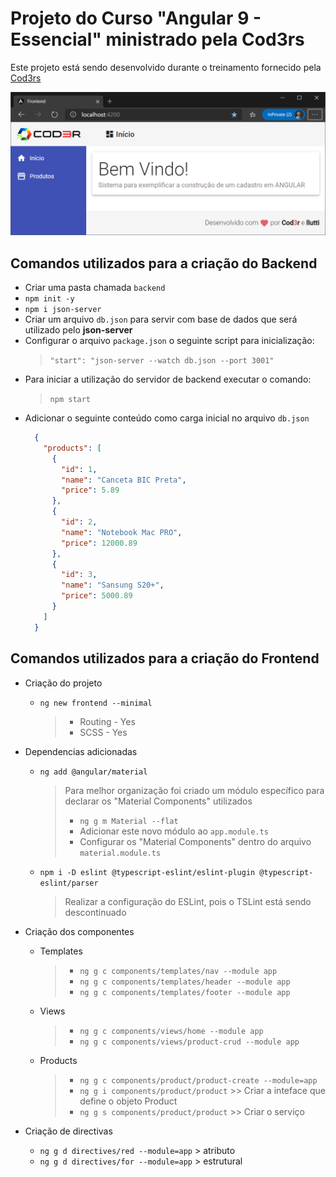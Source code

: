 # Projeto do Curso "Angular 9 - Essencial" ministrado pela Cod3rs

  Este projeto está sendo desenvolvido durante o treinamento fornecido pela [Cod3rs](https://www.cod3r.com.br/)

  ![Print da tela do aplicativo](https://github.com/llutti/Angular9CrudProdutos/blob/master/screenshots/frontend-2020-05-08%2008_57_54.png)

## Comandos utilizados para a criação do Backend
  - Criar uma pasta chamada `backend`
  - `npm init -y`
  - `npm i json-server`
  - Criar um arquivo `db.json` para servir com base de dados que será utilizado pelo **json-server**
  - Configurar o arquivo `package.json` o seguinte script para inicialização:
    > `"start": "json-server --watch db.json --port 3001"`
  - Para iniciar a utilização do servidor de backend executar o comando:
    > `npm start`
  - Adicionar o seguinte conteúdo como carga inicial no arquivo `db.json`
    ``` json
      {
        "products": [
          {
            "id": 1,
            "name": "Canceta BIC Preta",
            "price": 5.89
          },
          {
            "id": 2,
            "name": "Notebook Mac PRO",
            "price": 12000.89
          },
          {
            "id": 3,
            "name": "Sansung S20+",
            "price": 5000.89
          }
        ]
      }
    ```

## Comandos utilizados para a criação do Frontend

  - Criação do projeto
    - `ng new frontend --minimal`
      > - Routing - Yes
      > - SCSS - Yes

  - Dependencias adicionadas
    - `ng add @angular/material`
      > Para melhor organização foi criado um módulo específico para declarar os "Material Components" utilizados
      > - `ng g m Material --flat`
      > - Adicionar este novo módulo ao `app.module.ts`
      > - Configurar os "Material Components" dentro do arquivo `material.module.ts`

    - `npm i -D eslint @typescript-eslint/eslint-plugin @typescript-eslint/parser`
      > Realizar a configuração do ESLint, pois o TSLint está sendo descontinuado

  - Criação dos componentes
    - Templates
      > - `ng g c components/templates/nav --module app`
      > - `ng g c components/templates/header --module app`
      > - `ng g c components/templates/footer --module app`

    - Views
      > - `ng g c components/views/home --module app`
      > - `ng g c components/views/product-crud --module app`

    - Products
      > - `ng g c components/product/product-create --module=app`
      > - `ng g i components/product/product` >> Criar a inteface que define o objeto Product
      > - `ng g s components/product/product` >> Criar o serviço

  - Criação de directivas
    - `ng g d directives/red --module=app` > atributo
    - `ng g d directives/for --module=app` > estrutural

